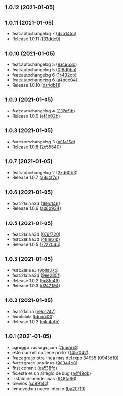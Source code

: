 ## <small>1.0.12 (2021-01-05)</small>




## <small>1.0.11 (2021-01-05)</small>

* feat:autochangelog 7 ([4d51455](https://github.com/skykit-alejandrorodriguez/cd-pipeline/commit/4d51455))
* Release 1.0.11 ([f33ddc9](https://github.com/skykit-alejandrorodriguez/cd-pipeline/commit/f33ddc9))



## <small>1.0.10 (2021-01-05)</small>

* feat:autochangelog 5 ([8ac953c](https://github.com/skykit-alejandrorodriguez/cd-pipeline/commit/8ac953c))
* feat:autochangelog 5 ([016d0ba](https://github.com/skykit-alejandrorodriguez/cd-pipeline/commit/016d0ba))
* feat:autochangelog 6 ([1b432cb](https://github.com/skykit-alejandrorodriguez/cd-pipeline/commit/1b432cb))
* feat:autochangelog 6 ([a4bcc04](https://github.com/skykit-alejandrorodriguez/cd-pipeline/commit/a4bcc04))
* Release 1.0.10 ([da4db11](https://github.com/skykit-alejandrorodriguez/cd-pipeline/commit/da4db11))



## <small>1.0.9 (2021-01-05)</small>

* feat:autochangelog 4 ([207af1b](https://github.com/skykit-alejandrorodriguez/cd-pipeline/commit/207af1b))
* Release 1.0.9 ([af8b02b](https://github.com/skykit-alejandrorodriguez/cd-pipeline/commit/af8b02b))



## <small>1.0.8 (2021-01-05)</small>

* feat:autochangelog 3 ([e01e15d](https://github.com/skykit-alejandrorodriguez/cd-pipeline/commit/e01e15d))
* Release 1.0.8 ([2d55540](https://github.com/skykit-alejandrorodriguez/cd-pipeline/commit/2d55540))



## <small>1.0.7 (2021-01-05)</small>

* feat:autochangelog 2 ([35d60b3](https://github.com/skykit-alejandrorodriguez/cd-pipeline/commit/35d60b3))
* Release 1.0.7 ([a9c4f7d](https://github.com/skykit-alejandrorodriguez/cd-pipeline/commit/a9c4f7d))



## <small>1.0.6 (2021-01-05)</small>

* feat:2lalala3d ([199c146](https://github.com/skykit-alejandrorodriguez/cd-pipeline/commit/199c146))
* Release 1.0.6 ([ad6b934](https://github.com/skykit-alejandrorodriguez/cd-pipeline/commit/ad6b934))



## <small>1.0.5 (2021-01-05)</small>

* feat:2lalala3d ([076f720](https://github.com/skykit-alejandrorodriguez/cd-pipeline/commit/076f720))
* feat:2lalala3d ([4b1e61b](https://github.com/skykit-alejandrorodriguez/cd-pipeline/commit/4b1e61b))
* Release 1.0.5 ([7727045](https://github.com/skykit-alejandrorodriguez/cd-pipeline/commit/7727045))



## <small>1.0.3 (2021-01-05)</small>

* feat:2lalala3 ([9bda075](https://github.com/skykit-alejandrorodriguez/cd-pipeline/commit/9bda075))
* feat:2lalala3d ([96e285f](https://github.com/skykit-alejandrorodriguez/cd-pipeline/commit/96e285f))
* Release 1.0.2 ([5d8fc49](https://github.com/skykit-alejandrorodriguez/cd-pipeline/commit/5d8fc49))
* Release 1.0.3 ([d347194](https://github.com/skykit-alejandrorodriguez/cd-pipeline/commit/d347194))



## <small>1.0.2 (2021-01-05)</small>

* feat:2lalala ([e9cd747](https://github.com/skykit-alejandrorodriguez/cd-pipeline/commit/e9cd747))
* feat:lalala ([bbcdb00](https://github.com/skykit-alejandrorodriguez/cd-pipeline/commit/bbcdb00))
* Release 1.0.2 ([e4c4afb](https://github.com/skykit-alejandrorodriguez/cd-pipeline/commit/e4c4afb))



## <small>1.0.1 (2021-01-05)</small>

* agreggo package.json ([7badd52](https://github.com/skykit-alejandrorodriguez/cd-pipeline/commit/7badd52))
* este commit no tiene prefix ([1457042](https://github.com/skykit-alejandrorodriguez/cd-pipeline/commit/1457042))
* feat:agrego otra linea mas del repo 34985 ([0948d10](https://github.com/skykit-alejandrorodriguez/cd-pipeline/commit/0948d10))
* feat:agrego una linea ([903e4b8](https://github.com/skykit-alejandrorodriguez/cd-pipeline/commit/903e4b8))
* first commit ([ea538fd](https://github.com/skykit-alejandrorodriguez/cd-pipeline/commit/ea538fd))
* fix:este es un arreglo de bug ([a4f49db](https://github.com/skykit-alejandrorodriguez/cd-pipeline/commit/a4f49db))
* instalo dependencias ([948fa66](https://github.com/skykit-alejandrorodriguez/cd-pipeline/commit/948fa66))
* previos ([cd99143](https://github.com/skykit-alejandrorodriguez/cd-pipeline/commit/cd99143))
* removed:un nuevo intento ([ba20719](https://github.com/skykit-alejandrorodriguez/cd-pipeline/commit/ba20719))

